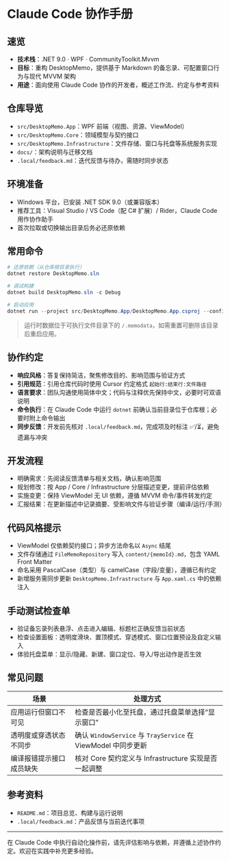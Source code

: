 # Claude Code 协作手册

## 速览
- **技术栈**：.NET 9.0 · WPF · CommunityToolkit.Mvvm
- **目标**：重构 DesktopMemo，提供基于 Markdown 的备忘录、可配置窗口行为与现代 MVVM 架构
- **用途**：面向使用 Claude Code 协作的开发者，概述工作流、约定与参考资料

## 仓库导览
- `src/DesktopMemo.App`：WPF 前端（视图、资源、ViewModel）
- `src/DesktopMemo.Core`：领域模型与契约接口
- `src/DesktopMemo.Infrastructure`：文件存储、窗口与托盘等系统服务实现
- `docs/`：架构说明与迁移文档
- `.local/feedback.md`：迭代反馈与待办，需随时同步状态

## 环境准备
- Windows 平台，已安装 .NET SDK 9.0（或兼容版本）
- 推荐工具：Visual Studio / VS Code（配 C# 扩展）/ Rider，Claude Code 用作协作助手
- 首次拉取或切换输出目录后务必还原依赖

## 常用命令
```powershell
# 还原依赖（从仓库根目录执行）
dotnet restore DesktopMemo.sln

# 调试构建
dotnet build DesktopMemo.sln -c Debug

# 启动应用
dotnet run --project src/DesktopMemo.App/DesktopMemo.App.csproj --configuration Debug
```
> 运行时数据位于可执行文件目录下的 `/.memodata`，如需重置可删除该目录后重启应用。

## 协作约定
- **响应风格**：答复保持简洁，聚焦修改目的、影响范围与验证方式
- **引用规范**：引用仓库代码时使用 Cursor 约定格式 `起始行:结束行:文件路径`
- **语言要求**：团队沟通使用简体中文；代码与注释优先保持中文，必要时可双语说明
- **命令执行**：在 Claude Code 中运行 `dotnet` 前确认当前目录位于仓库根；必要时附上命令输出
- **同步反馈**：开发前先核对 `.local/feedback.md`，完成项及时标注 ✅/⏳，避免遗漏与冲突

## 开发流程
- 明确需求：先阅读反馈清单与相关文档，确认影响范围
- 规划修改：按 App / Core / Infrastructure 分层描述变更，提前评估依赖
- 实施变更：保持 ViewModel 无 UI 依赖，遵循 MVVM 命令/事件转发约定
- 汇报结果：在更新描述中记录摘要、受影响文件与验证步骤（编译/运行/手测）

## 代码风格提示
- ViewModel 仅依赖契约接口；异步方法命名以 `Async` 结尾
- 文件存储通过 `FileMemoRepository` 写入 `content/{memoId}.md`，包含 YAML Front Matter
- 命名采用 PascalCase（类型）与 camelCase（字段/变量），遵循已有约定
- 新增服务需同步更新 `DesktopMemo.Infrastructure` 与 `App.xaml.cs` 中的依赖注入

## 手动测试检查单
- 验证备忘录列表悬浮、点击进入编辑、标题栏正确反馈当前状态
- 检查设置面板：透明度滑块、置顶模式、穿透模式、窗口位置预设及自定义输入
- 体验托盘菜单：显示/隐藏、新建、窗口定位、导入/导出动作是否生效

## 常见问题
| 场景 | 处理方式 |
| --- | --- |
| 应用运行但窗口不可见 | 检查是否最小化至托盘，通过托盘菜单选择“显示窗口” |
| 透明度或穿透状态不同步 | 确认 `WindowService` 与 `TrayService` 在 ViewModel 中同步更新 |
| 编译报错提示接口成员缺失 | 核对 Core 契约定义与 Infrastructure 实现是否一起调整 |

## 参考资料
- `README.md`：项目总览、构建与运行说明
- `.local/feedback.md`：产品反馈与当前迭代事项

---
在 Claude Code 中执行自动化操作前，请先评估影响与依赖，并遵循上述协作约定。欢迎在实践中补充更多经验。

